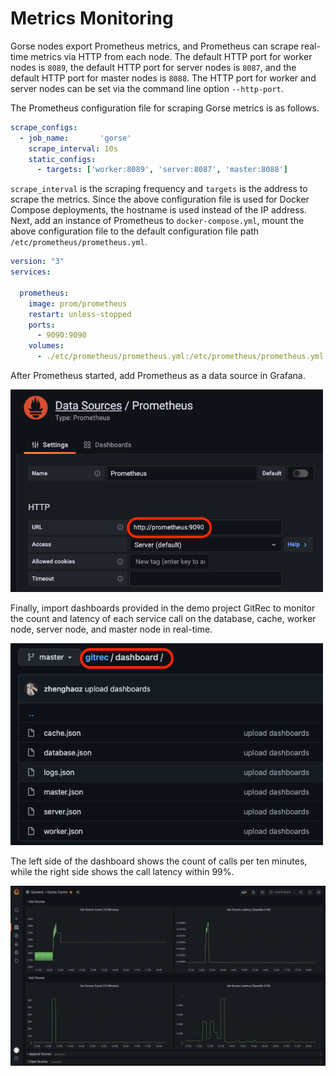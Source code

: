 # Metrics Monitoring

Gorse nodes export Prometheus metrics, and Prometheus can scrape real-time metrics via HTTP from each node. The default HTTP port for worker nodes is `8089`, the default HTTP port for server nodes is `8087`, and the default HTTP port for master nodes is `8088`. The HTTP port for worker and server nodes can be set via the command line option `--http-port`.

The Prometheus configuration file for scraping Gorse metrics is as follows.

```yaml
scrape_configs:
  - job_name:       'gorse'
    scrape_interval: 10s
    static_configs:
      - targets: ['worker:8089', 'server:8087', 'master:8088']
```

`scrape_interval` is the scraping frequency and `targets` is the address to scrape the metrics. Since the above configuration file is used for Docker Compose deployments, the hostname is used instead of the IP address. Next, add an instance of Prometheus to `docker-compose.yml`, mount the above configuration file to the default configuration file path `/etc/prometheus/prometheus.yml`.

```yaml
version: "3"
services:

  prometheus:
    image: prom/prometheus
    restart: unless-stopped
    ports:
      - 9090:9090
    volumes:
      - ./etc/prometheus/prometheus.yml:/etc/prometheus/prometheus.yml
```

After Prometheus started, add Prometheus as a data source in Grafana.

<img src="img/ch3/prometheus.png" width="500">

Finally, import dashboards provided in the demo project GitRec to monitor the count and latency of each service call on the database, cache, worker node, server node, and master node in real-time.

<img src="img/ch3/dashboard-json.png" width="500">

The left side of the dashboard shows the count of calls per ten minutes, while the right side shows the call latency within 99%.

![dashboard-cache](img/ch3/dashboard-cache.png)
